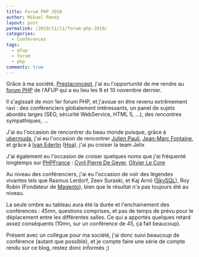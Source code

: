 ```yaml
---
title: Forum PHP 2010
author: Mikael Randy
layout: post
permalink: /2010/11/11/forum-php-2010/
categories:
  - Conférences
tags:
  - afup
  - forum
  - php
comments: true
---
```


Grâce à ma société, [Prestaconcept](http://www.prestaconcept.net), j'ai eu l'opportunité de me rendre au [forum PHP](http://www.afup.org/pages/forumphp2010/) de l'AFUP qui a eu lieu les 9 et 10 novembre dernier.

Il s'agissait de mon 1er forum PHP, et j'avoue en être revenu extrêmement ravi : des conférenciers globalement intéressants, un panel de sujets abordés larges (SEO, sécurité WebService, HTML 5, ...), des rencontres sympathiques, ...

J'ai eu l'occasion de rencontrer du beau monde puisque, grâce à [ubermuda](http://fr.twitter.com/#!/ubermuda), j'ai eu l'occasion de rencontrer [Julien Pauli](http://julien-pauli.developpez.com/), [Jean-Marc Fontaine](http://twitter.com/#!/jmfontaine), et grâce à [Ivan Ederlin](http://twitter.com/#!/hoaproject) ([Hoa](http://hoa-project.net/)), j'ai pu croiser la team Jelix

J'ai également eu l'occasion de croiser quelques noms que j'ai fréquenté longtemps sur [PHPFrance](http://forum.phpfrance.com) : [Cyril Pierre De Geyer](http://twitter.com/#!/cyrilpdg), [Olivier Le Core](http://twitter.com/#!/olecorre)

Au niveau des conférenciers, j'ai eu l'occasion de voir des légendes vivantes tels que Rasmus Lerdorf, Zeev Suraski, et Kaj Arnö ([SkySQL](http://www.skysql.com/)), Roy Rubin (Fondateur de [Magento](http://www.magentocommerce.com/fr/)), bien que le résultat n'a pas toujours été au niveau.

La seule ombre au tableau aura été la durée et l'enchainement des conférences : 45mn, questions comprises, et pas de temps de prévu pour le déplacement entre les différentes salles. Ce qui a apportés quelques retard assez conséquents (10mn, sur un conférence de 45, ça fait beaucoup).

Présent avec un collègue pour ma société, j'ai donc suivi beaucoup de conférence (autant que possible), et je compte faire une série de compte rendu sur ce blog, restez donc informés ;)
